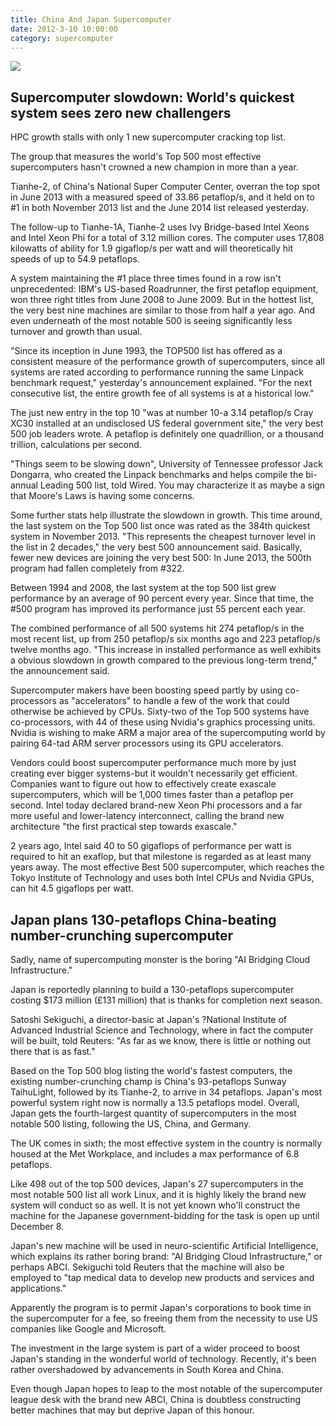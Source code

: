 ```yaml
---
title: China And Japan Supercomputer
date: 2012-3-10 10:00:00
category: supercomputer
---
```


![](/images/2.jpg)

## Supercomputer slowdown: World's quickest system sees zero new challengers

HPC growth stalls with only 1 new supercomputer cracking top list.

The group that measures the world's Top 500 most effective supercomputers hasn't crowned a new champion in more than a year.

Tianhe-2, of China's National Super Computer Center, overran the top spot in June 2013 with a measured speed of 33.86 petaflop/s, and it held on to #1 in both November 2013 list and the June 2014 list released yesterday.

The follow-up to Tianhe-1A, Tianhe-2 uses Ivy Bridge-based Intel Xeons and Intel Xeon Phi for a total of 3.12 million cores. The computer uses 17,808 kilowatts of ability for 1.9 gigaflop/s per watt and will theoretically hit speeds of up to 54.9 petaflops.

<!-- more -->

A system maintaining the #1 place three times found in a row isn't unprecedented: IBM's US-based Roadrunner, the first petaflop equipment, won three right titles from June 2008 to June 2009. But in the hottest list, the very best nine machines are similar to those from half a year ago. And even underneath of the most notable 500 is seeing significantly less turnover and growth than usual.

"Since its inception in June 1993, the TOP500 list has offered as a consistent measure of the performance growth of supercomputers, since all systems are rated according to performance running the same Linpack benchmark request," yesterday's announcement explained. "For the next consecutive list, the entire growth fee of all systems is at a historical low."

The just new entry in the top 10 "was at number 10-a 3.14 petaflop/s Cray XC30 installed at an undisclosed US federal government site," the very best 500 job leaders wrote. A petaflop is definitely one quadrillion, or a thousand trillion, calculations per second.

"Things seem to be slowing down", University of Tennessee professor Jack Dongarra, who created the Linpack benchmarks and helps compile the bi-annual Leading 500 list, told Wired. You may characterize it as maybe a sign that Moore's Laws is having some concerns.

Some further stats help illustrate the slowdown in growth. This time around, the last system on the Top 500 list once was rated as the 384th quickest system in November 2013. "This represents the cheapest turnover level in the list in 2 decades," the very best 500 announcement said. Basically, fewer new devices are joining the very best 500: In June 2013, the 500th program had fallen completely from #322.

Between 1994 and 2008, the last system at the top 500 list grew performance by an average of 90 percent every year. Since that time, the #500 program has improved its performance just 55 percent each year.

The combined performance of all 500 systems hit 274 petaflop/s in the most recent list, up from 250 petaflop/s six months ago and 223 petaflop/s twelve months ago. "This increase in installed performance as well exhibits a obvious slowdown in growth compared to the previous long-term trend," the announcement said.

Supercomputer makers have been boosting speed partly by using co-processors as "accelerators" to handle a few of the work that could otherwise be achieved by CPUs. Sixty-two of the Top 500 systems have co-processors, with 44 of these using Nvidia's graphics processing units. Nvidia is wishing to make ARM a major area of the supercomputing world by pairing 64-tad ARM server processors using its GPU accelerators.

Vendors could boost supercomputer performance much more by just creating ever bigger systems-but it wouldn't necessarily get efficient. Companies want to figure out how to effectively create exascale supercomputers, which will be 1,000 times faster than a petaflop per second. Intel today declared brand-new Xeon Phi processors and a far more useful and lower-latency interconnect, calling the brand new architecture "the first practical step towards exascale."

2 years ago, Intel said 40 to 50 gigaflops of performance per watt is required to hit an exaflop, but that milestone is regarded as at least many years away. The most effective Best 500 supercomputer, which reaches the Tokyo Institute of Technology and uses both Intel CPUs and Nvidia GPUs, can hit 4.5 gigaflops per watt.

## Japan plans 130-petaflops China-beating number-crunching supercomputer

Sadly, name of supercomputing monster is the boring "AI Bridging Cloud Infrastructure."

Japan is reportedly planning to build a 130-petaflops supercomputer costing $173 million (£131 million) that is thanks for completion next season.

Satoshi Sekiguchi, a director-basic at Japan's ?National Institute of Advanced Industrial Science and Technology, where in fact the computer will be built, told Reuters: "As far as we know, there is little or nothing out there that is as fast."

Based on the Top 500 blog listing the world's fastest computers, the existing number-crunching champ is China's 93-petaflops Sunway TaihuLight, followed by its Tianhe-2, to arrive in 34 petaflops. Japan's most powerful system right now is normally a 13.5 petaflops model. Overall, Japan gets the fourth-largest quantity of supercomputers in the most notable 500 listing, following the US, China, and Germany.

The UK comes in sixth; the most effective system in the country is normally housed at the Met Workplace, and includes a max performance of 6.8 petaflops.

Like 498 out of the top 500 devices, Japan's 27 supercomputers in the most notable 500 list all work Linux, and it is highly likely the brand new system will conduct so as well. It is not yet known who'll construct the machine for the Japanese government-bidding for the task is open up until December 8.

Japan's new machine will be used in neuro-scientific Artificial Intelligence, which explains its rather boring brand: "AI Bridging Cloud Infrastructure," or perhaps ABCI. Sekiguchi told Reuters that the machine will also be employed to "tap medical data to develop new products and services and applications."

Apparently the program is to permit Japan's corporations to book time in the supercomputer for a fee, so freeing them from the necessity to use US companies like Google and Microsoft.

The investment in the large system is part of a wider proceed to boost Japan's standing in the wonderful world of technology. Recently, it's been rather overshadowed by advancements in South Korea and China.

Even though Japan hopes to leap to the most notable of the supercomputer league desk with the brand new ABCI, China is doubtless constructing better machines that may but deprive Japan of this honour.
